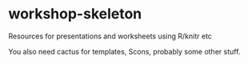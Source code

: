 workshop-skeleton
=================

Resources for presentations and worksheets using R/knitr etc

You also need cactus for templates, Scons, probably some other stuff.

